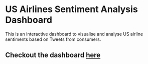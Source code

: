 # US Airlines Sentiment Analysis Dashboard

This is an interactive dashboard to visualise and analyse US airline
sentiments based on Tweets from consumers.

## Checkout the dashboard [here](https://sentiment-analys-dashboard.herokuapp.com/)
